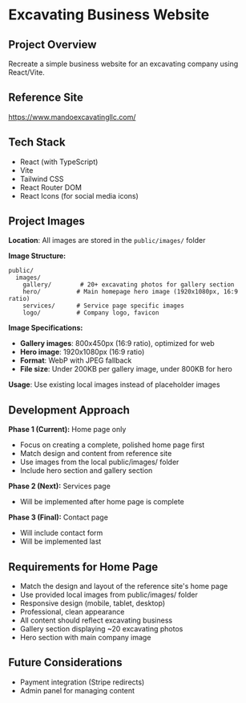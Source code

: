 # Excavating Business Website

## Project Overview
Recreate a simple business website for an excavating company using React/Vite.

## Reference Site
https://www.mandoexcavatingllc.com/

## Tech Stack
- React (with TypeScript)
- Vite
- Tailwind CSS
- React Router DOM
- React Icons (for social media icons)

## Project Images
**Location**: All images are stored in the `public/images/` folder

**Image Structure:**
```
public/
  images/
    gallery/        # 20+ excavating photos for gallery section
    hero/          # Main homepage hero image (1920x1080px, 16:9 ratio)
    services/      # Service page specific images
    logo/          # Company logo, favicon
```

**Image Specifications:**
- **Gallery images**: 800x450px (16:9 ratio), optimized for web
- **Hero image**: 1920x1080px (16:9 ratio)
- **Format**: WebP with JPEG fallback
- **File size**: Under 200KB per gallery image, under 800KB for hero

**Usage**: Use existing local images instead of placeholder images

## Development Approach
**Phase 1 (Current):** Home page only
- Focus on creating a complete, polished home page first
- Match design and content from reference site
- Use images from the local public/images/ folder
- Include hero section and gallery section

**Phase 2 (Next):** Services page
- Will be implemented after home page is complete

**Phase 3 (Final):** Contact page
- Will include contact form
- Will be implemented last

## Requirements for Home Page
- Match the design and layout of the reference site's home page
- Use provided local images from public/images/ folder
- Responsive design (mobile, tablet, desktop)
- Professional, clean appearance
- All content should reflect excavating business
- Gallery section displaying ~20 excavating photos
- Hero section with main company image

## Future Considerations
- Payment integration (Stripe redirects)
- Admin panel for managing content